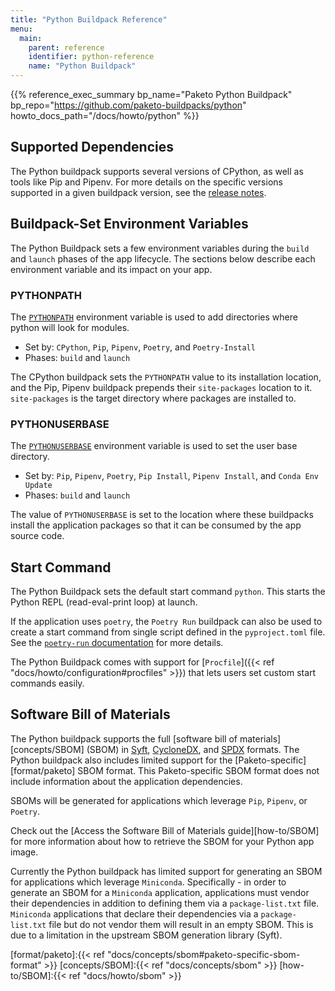```yaml
---
title: "Python Buildpack Reference"
menu:
  main:
    parent: reference
    identifier: python-reference
    name: "Python Buildpack"
---
```


{{% reference_exec_summary bp_name="Paketo Python Buildpack" bp_repo="https://github.com/paketo-buildpacks/python" howto_docs_path="/docs/howto/python" %}}

## Supported Dependencies
The Python buildpack supports several versions of CPython, as well as tools
like Pip and Pipenv. For more details on the specific versions supported in a
given buildpack version, see the [release
notes](https://github.com/paketo-buildpacks/python/releases).

## Buildpack-Set Environment Variables

The Python Buildpack sets a few environment variables during the `build` and
`launch` phases of the app lifecycle. The sections below describe each
environment variable and its impact on your app.

### PYTHONPATH

The [`PYTHONPATH`](https://docs.python.org/3/using/cmdline.html#envvar-PYTHONPATH)
environment variable is used to add directories where python will look for
modules.

* Set by: `CPython`, `Pip`, `Pipenv`, `Poetry`, and `Poetry-Install`
* Phases: `build` and `launch`

The CPython buildpack sets the `PYTHONPATH` value to its installation location,
and the Pip, Pipenv buildpack prepends their `site-packages` location to it.
`site-packages` is the target directory where packages are installed to.

### PYTHONUSERBASE

The [`PYTHONUSERBASE`](https://docs.python.org/3/using/cmdline.html#envvar-PYTHONUSERBASE)
environment variable is used to set the user base directory.

* Set by: `Pip`, `Pipenv`, `Poetry`, `Pip Install`, `Pipenv Install`, and `Conda Env Update`
* Phases: `build` and `launch`

The value of `PYTHONUSERBASE` is set to the location where these buildpacks install
the application packages so that it can be consumed by the app source code.

## Start Command

The Python Buildpack sets the default start command `python`. This starts the Python
REPL (read-eval-print loop) at launch.

If the application uses `poetry`, the `Poetry Run` buildpack can also be used
to create a start command from single script defined in the `pyproject.toml`
file. See the [`poetry-run`
documentation](https://github.com/paketo-buildpacks/poetry-run/blob/main/README.md)
for more details.

The Python Buildpack comes with support for
[`Procfile`]({{< ref "docs/howto/configuration#procfiles" >}})
that lets users set custom start commands easily.

##  Software Bill of Materials
The Python buildpack supports the full [software bill of
materials][concepts/SBOM] (SBOM) in [Syft][format/syft],
[CycloneDX][format/cyclonedx], and [SPDX][format/spdx] formats. The Python
buildpack also includes limited support for the
[Paketo-specific][format/paketo] SBOM format. This Paketo-specific SBOM format
does not include information about the application dependencies.

SBOMs will be generated for applications which leverage `Pip`, `Pipenv`, or
`Poetry`.

Check out the [Access the Software Bill of Materials
guide][how-to/SBOM] for more information about how to retrieve
the SBOM for your Python app image.

Currently the Python buildpack has limited support for generating an SBOM for
applications which leverage `Miniconda`. Specifically - in order to generate an
SBOM for a `Miniconda` application, applications must vendor their dependencies
in addition to defining them via a `package-list.txt` file. `Miniconda`
applications that declare their dependencies via a `package-list.txt` file but
do not vendor them will result in an empty SBOM. This is due to a limitation in
the upstream SBOM generation library (Syft).

<!-- References -->
<!-- spellchecker-disable -->
[format/cyclonedx]:https://cyclonedx.org/
[format/spdx]:https://spdx.dev/
[format/syft]:https://github.com/anchore/syft/tree/main/schema/json
[format/paketo]:{{< ref "docs/concepts/sbom#paketo-specific-sbom-format" >}}
[concepts/SBOM]:{{< ref "docs/concepts/sbom" >}}
[how-to/SBOM]:{{< ref "docs/howto/sbom" >}}
<!-- spellchecker-enable -->
